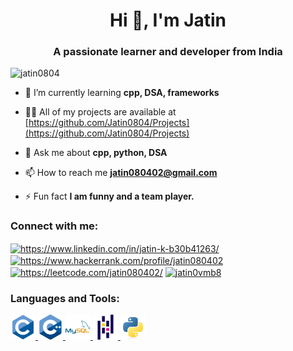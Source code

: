 <h1 align="center">Hi 👋, I'm Jatin</h1>
<h3 align="center">A passionate learner and developer from India</h3>

<p align="left"> <img src="https://komarev.com/ghpvc/?username=jatin0804&label=Profile%20views&color=0e75b6&style=flat" alt="jatin0804" /> </p>

- 🌱 I’m currently learning **cpp, DSA, frameworks**

- 👨‍💻 All of my projects are available at [https://github.com/Jatin0804/Projects](https://github.com/Jatin0804/Projects)

- 💬 Ask me about **cpp, python, DSA**

- 📫 How to reach me **jatin080402@gmail.com**

- ⚡ Fun fact **I am funny and a team player.**

<h3 align="left">Connect with me:</h3>
<p align="left">
<a href="https://linkedin.com/in/https://www.linkedin.com/in/jatin-k-b30b41263/" target="blank"><img align="center" src="https://raw.githubusercontent.com/rahuldkjain/github-profile-readme-generator/master/src/images/icons/Social/linked-in-alt.svg" alt="https://www.linkedin.com/in/jatin-k-b30b41263/" height="30" width="40" /></a>
<a href="https://www.hackerrank.com/https://www.hackerrank.com/profile/jatin080402" target="blank"><img align="center" src="https://raw.githubusercontent.com/rahuldkjain/github-profile-readme-generator/master/src/images/icons/Social/hackerrank.svg" alt="https://www.hackerrank.com/profile/jatin080402" height="30" width="40" /></a>
<a href="https://www.leetcode.com/https://leetcode.com/jatin080402/" target="blank"><img align="center" src="https://raw.githubusercontent.com/rahuldkjain/github-profile-readme-generator/master/src/images/icons/Social/leet-code.svg" alt="https://leetcode.com/jatin080402/" height="30" width="40" /></a>
<a href="https://auth.geeksforgeeks.org/user/jatin0vmb8" target="blank"><img align="center" src="https://raw.githubusercontent.com/rahuldkjain/github-profile-readme-generator/master/src/images/icons/Social/geeks-for-geeks.svg" alt="jatin0vmb8" height="30" width="40" /></a>
</p>

<h3 align="left">Languages and Tools:</h3>
<p align="left"> <a href="https://www.cprogramming.com/" target="_blank" rel="noreferrer"> <img src="https://raw.githubusercontent.com/devicons/devicon/master/icons/c/c-original.svg" alt="c" width="40" height="40"/> </a> <a href="https://www.w3schools.com/cpp/" target="_blank" rel="noreferrer"> <img src="https://raw.githubusercontent.com/devicons/devicon/master/icons/cplusplus/cplusplus-original.svg" alt="cplusplus" width="40" height="40"/> </a> <a href="https://www.mysql.com/" target="_blank" rel="noreferrer"> <img src="https://raw.githubusercontent.com/devicons/devicon/master/icons/mysql/mysql-original-wordmark.svg" alt="mysql" width="40" height="40"/> </a> <a href="https://pandas.pydata.org/" target="_blank" rel="noreferrer"> <img src="https://raw.githubusercontent.com/devicons/devicon/2ae2a900d2f041da66e950e4d48052658d850630/icons/pandas/pandas-original.svg" alt="pandas" width="40" height="40"/> </a> <a href="https://www.python.org" target="_blank" rel="noreferrer"> <img src="https://raw.githubusercontent.com/devicons/devicon/master/icons/python/python-original.svg" alt="python" width="40" height="40"/> </a> </p>
